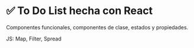 <h1>✅ To Do List hecha con React</h1>
<p>Componentes funcionales, componentes de clase, estados y propiedades.</p>
<p>JS: Map, Filter, Spread</p>
